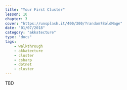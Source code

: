 ```yaml
---
title: "Your First Cluster"
lesson: 10
chapter: 3
cover: "https://unsplash.it/400/300/?random?BoldMage"
date: "01/07/2018"
category: "akkatecture"
type: "docs"
tags:
    - walkthrough
    - akkatecture
    - cluster
    - csharp
    - dotnet
    - cluster
---
```

TBD